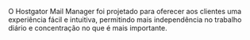 O Hostgator Mail Manager foi projetado para oferecer aos clientes uma experiência fácil e intuitiva, permitindo mais independência no trabalho diário e concentração no que é mais importante.
